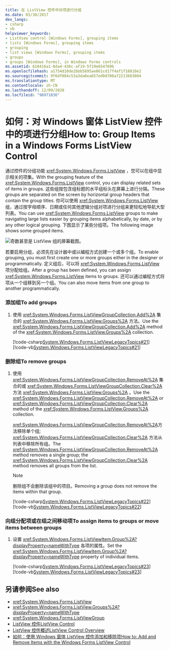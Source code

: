 ```yaml
---
title: 在 ListView 控件中对项进行分组
ms.date: 03/30/2017
dev_langs:
- csharp
- vb
helpviewer_keywords:
- ListView control [Windows Forms], grouping items
- lists [Windows Forms], grouping items
- grouping
- list views [Windows Forms], grouping items
- groups
- groups [Windows Forms], in Windows Forms controls
ms.assetid: 610416a1-8da4-436c-af19-5f19e654769b
ms.openlocfilehash: a1754d10de2bbb5895ae861cd17f4af1f18810e2
ms.sourcegitcommit: 9f6df084c53a3da0ea657ed0d708a72213683084
ms.translationtype: MT
ms.contentlocale: zh-CN
ms.lasthandoff: 12/09/2020
ms.locfileid: "96971836"
---
```

# <a name="how-to-group-items-in-a-windows-forms-listview-control"></a><span data-ttu-id="eeaa7-102">如何：对 Windows 窗体 ListView 控件中的项进行分组</span><span class="sxs-lookup"><span data-stu-id="eeaa7-102">How to: Group Items in a Windows Forms ListView Control</span></span>
<span data-ttu-id="eeaa7-103">通过控件的分组功能 <xref:System.Windows.Forms.ListView> ，您可以在组中显示相关的项集。</span><span class="sxs-lookup"><span data-stu-id="eeaa7-103">With the grouping feature of the <xref:System.Windows.Forms.ListView> control, you can display related sets of items in groups.</span></span> <span data-ttu-id="eeaa7-104">这些组按包含组标题的水平组标头在屏幕上进行分隔。</span><span class="sxs-lookup"><span data-stu-id="eeaa7-104">These groups are separated on the screen by horizontal group headers that contain the group titles.</span></span> <span data-ttu-id="eeaa7-105">你可以使用 <xref:System.Windows.Forms.ListView> 组，通过按字母顺序、日期或任何其他逻辑分组对项进行分组来更轻松地导航大型列表。</span><span class="sxs-lookup"><span data-stu-id="eeaa7-105">You can use <xref:System.Windows.Forms.ListView> groups to make navigating large lists easier by grouping items alphabetically, by date, or by any other logical grouping.</span></span> <span data-ttu-id="eeaa7-106">下图显示了某些分组项。</span><span class="sxs-lookup"><span data-stu-id="eeaa7-106">The following image shows some grouped items.</span></span>  
  
 ![奇数甚至是 ListView 组的屏幕截图。](./media/how-to-group-items-in-a-windows-forms-listview-control-using-the-designer/odd-even-list-view-groups.gif)  

 <span data-ttu-id="eeaa7-108">若要启用分组，必须先在设计器中或以编程方式创建一个或多个组。</span><span class="sxs-lookup"><span data-stu-id="eeaa7-108">To enable grouping, you must first create one or more groups either in the designer or programmatically.</span></span> <span data-ttu-id="eeaa7-109">定义组后，可以将 <xref:System.Windows.Forms.ListView> 项分配给组。</span><span class="sxs-lookup"><span data-stu-id="eeaa7-109">After a group has been defined, you can assign <xref:System.Windows.Forms.ListView> items to groups.</span></span> <span data-ttu-id="eeaa7-110">还可以通过编程方式将项从一个组移到另一个组。</span><span class="sxs-lookup"><span data-stu-id="eeaa7-110">You can also move items from one group to another programmatically.</span></span>  
  
### <a name="to-add-groups"></a><span data-ttu-id="eeaa7-111">添加组</span><span class="sxs-lookup"><span data-stu-id="eeaa7-111">To add groups</span></span>  
  
1. <span data-ttu-id="eeaa7-112">使用 <xref:System.Windows.Forms.ListViewGroupCollection.Add%2A> 集合的 <xref:System.Windows.Forms.ListView.Groups%2A> 方法。</span><span class="sxs-lookup"><span data-stu-id="eeaa7-112">Use the <xref:System.Windows.Forms.ListViewGroupCollection.Add%2A> method of the <xref:System.Windows.Forms.ListView.Groups%2A> collection.</span></span>  
  
     [!code-csharp[System.Windows.Forms.ListViewLegacyTopics#21](~/samples/snippets/csharp/VS_Snippets_Winforms/System.Windows.Forms.ListViewLegacyTopics/CS/Class1.cs#21)]
     [!code-vb[System.Windows.Forms.ListViewLegacyTopics#21](~/samples/snippets/visualbasic/VS_Snippets_Winforms/System.Windows.Forms.ListViewLegacyTopics/VB/Class1.vb#21)]  
  
### <a name="to-remove-groups"></a><span data-ttu-id="eeaa7-113">删除组</span><span class="sxs-lookup"><span data-stu-id="eeaa7-113">To remove groups</span></span>  
  
1. <span data-ttu-id="eeaa7-114">使用 <xref:System.Windows.Forms.ListViewGroupCollection.RemoveAt%2A> 集合的或 <xref:System.Windows.Forms.ListViewGroupCollection.Clear%2A> 方法 <xref:System.Windows.Forms.ListView.Groups%2A> 。</span><span class="sxs-lookup"><span data-stu-id="eeaa7-114">Use the <xref:System.Windows.Forms.ListViewGroupCollection.RemoveAt%2A> or <xref:System.Windows.Forms.ListViewGroupCollection.Clear%2A> method of the <xref:System.Windows.Forms.ListView.Groups%2A> collection.</span></span>  
  
     <span data-ttu-id="eeaa7-115"><xref:System.Windows.Forms.ListViewGroupCollection.RemoveAt%2A>方法移除单个组; <xref:System.Windows.Forms.ListViewGroupCollection.Clear%2A> 方法从列表中移除所有组。</span><span class="sxs-lookup"><span data-stu-id="eeaa7-115">The <xref:System.Windows.Forms.ListViewGroupCollection.RemoveAt%2A> method removes a single group; the <xref:System.Windows.Forms.ListViewGroupCollection.Clear%2A> method removes all groups from the list.</span></span>  
  
    > [!NOTE]
    > <span data-ttu-id="eeaa7-116">删除组不会删除该组中的项目。</span><span class="sxs-lookup"><span data-stu-id="eeaa7-116">Removing a group does not remove the items within that group.</span></span>  
  
     [!code-csharp[System.Windows.Forms.ListViewLegacyTopics#22](~/samples/snippets/csharp/VS_Snippets_Winforms/System.Windows.Forms.ListViewLegacyTopics/CS/Class1.cs#22)]
     [!code-vb[System.Windows.Forms.ListViewLegacyTopics#22](~/samples/snippets/visualbasic/VS_Snippets_Winforms/System.Windows.Forms.ListViewLegacyTopics/VB/Class1.vb#22)]  
  
### <a name="to-assign-items-to-groups-or-move-items-between-groups"></a><span data-ttu-id="eeaa7-117">向组分配项或在组之间移动项</span><span class="sxs-lookup"><span data-stu-id="eeaa7-117">To assign items to groups or move items between groups</span></span>  
  
1. <span data-ttu-id="eeaa7-118">设置 <xref:System.Windows.Forms.ListViewItem.Group%2A?displayProperty=nameWithType> 各项的属性。</span><span class="sxs-lookup"><span data-stu-id="eeaa7-118">Set the <xref:System.Windows.Forms.ListViewItem.Group%2A?displayProperty=nameWithType> property of individual items.</span></span>  
  
     [!code-csharp[System.Windows.Forms.ListViewLegacyTopics#23](~/samples/snippets/csharp/VS_Snippets_Winforms/System.Windows.Forms.ListViewLegacyTopics/CS/Class1.cs#23)]
     [!code-vb[System.Windows.Forms.ListViewLegacyTopics#23](~/samples/snippets/visualbasic/VS_Snippets_Winforms/System.Windows.Forms.ListViewLegacyTopics/VB/Class1.vb#23)]  
  
## <a name="see-also"></a><span data-ttu-id="eeaa7-119">另请参阅</span><span class="sxs-lookup"><span data-stu-id="eeaa7-119">See also</span></span>

- <xref:System.Windows.Forms.ListView>
- <xref:System.Windows.Forms.ListView.Groups%2A?displayProperty=nameWithType>
- <xref:System.Windows.Forms.ListViewGroup>
- [<span data-ttu-id="eeaa7-120">ListView 控件</span><span class="sxs-lookup"><span data-stu-id="eeaa7-120">ListView Control</span></span>](listview-control-windows-forms.md)
- [<span data-ttu-id="eeaa7-121">ListView 控件概述</span><span class="sxs-lookup"><span data-stu-id="eeaa7-121">ListView Control Overview</span></span>](listview-control-overview-windows-forms.md)
- [<span data-ttu-id="eeaa7-122">如何：使用 Windows 窗体 ListView 控件添加和移除项</span><span class="sxs-lookup"><span data-stu-id="eeaa7-122">How to: Add and Remove Items with the Windows Forms ListView Control</span></span>](how-to-add-and-remove-items-with-the-windows-forms-listview-control.md)
